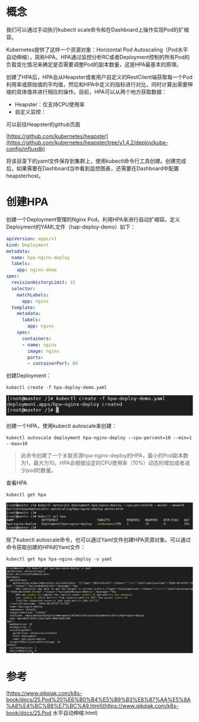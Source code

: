 # 概念

我们可以通过手动执行kubectl scale命令和在Dashboard上操作实现Pod的扩缩容。

Kubernetes提供了这样一个资源对象：Horizontal  Pod Autoscaling（Pod水平自动伸缩），简称HPA。HPA通过监控分析RC或者Deployment控制的所有Pod的负载变化情况来确定是否需要调整Pod的副本数量，这是HPA最基本的原理。

创建了HPA后，HPA会从Heapster或者用户自定义的RestClient端获取每一个Pod利用率或原始值的平均值，然后和HPA中定义的指标进行对比，同时计算出需要伸缩的具体值并进行相应的操作。目前，HPA可以从两个地方获取数据：

- Heapster：仅支持CPU使用率
- 自定义监控：

可以前往Heapster的github页面

[https://github.com/kubernetes/heapster](https://github.com/kubernetes/heapster/tree/v1.4.2/deploy/kube-config/influxdb)

将该目录下的yaml文件保存到集群上，使用kubectl命令行工具创建。创建完成后，如果需要在Dashboard当中看到监控图表，还需要在Dashboard中配置heapsterhost。

# 创建HPA

创建一个Deployment管理的Nginx Pod，利用HPA来进行自动扩缩容。定义Deployment的YAML文件（hap-deploy-demo）如下：

```yaml
apiVersion: apps/v1
kind: Deployment
metadata:
  name: hpa-nginx-deploy
  labels:
    app: nginx-demo
spec:
  revisionHistoryLimit: 15
  selector:
    matchLabels:
      app: nginx
  template:
    metadata:
      labels:
        app: nginx
    spec:
      containers:
      - name: nginx
        image: nginx
        ports:
        - containerPort: 80
```

创建Deployment：

```shell
kubectl create -f hpa-deploy-demo.yaml
```

![](04images-HPA\01hpa-create.png)

创建一个HPA，使用kubectl autoscale来创建：

```shell
kubectl autoscale deployment hpa-nginx-deploy --cpu-percent=10 --min=1 --max=10
```

> 此命令创建了一个关联资源hpa-nginx-deploy的HPA，最小的Pod副本数为1，最大为10。HPA会根据设定的CPU使用率（10%）动态的增加或者减少pod的数量。

查看HPA

```shell
kubectl get hpa
```

![](04images-HPA\02hpa-autoscale.png)

除了kubectl autoscale命令，也可以通过Yaml文件创建HPA资源对象。可以通过命令获取创建的HPA的Yaml文件：

```shell
kubectl get hpa hpa-nginx-deploy -o yaml
```

![](04images-HPA\03hpa-yaml.png)



# 参考

[https://www.qikqiak.com/k8s-book/docs/25.Pod%20%E6%B0%B4%E5%B9%B3%E8%87%AA%E5%8A%A8%E4%BC%B8%E7%BC%A9.html](https://www.qikqiak.com/k8s-book/docs/25.Pod 水平自动伸缩.html)